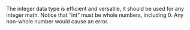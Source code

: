The integer data type is efficient and versatile, it should be used for any integer math. Notice that “int” must be whole numbers, including 0. Any non-whole number would cause an error.

